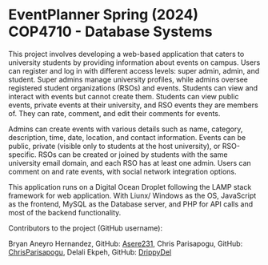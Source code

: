 # EventPlanner Spring (2024) COP4710 - Database Systems
This project involves developing a web-based application that caters to university students by providing information about events on campus. Users can register and log in with different access levels: super admin, admin, and student. Super admins manage university profiles, while admins oversee registered student organizations (RSOs) and events. Students can view and interact with events but cannot create them. Students can view public events, private events at their university, and RSO events they are members of. They can rate, comment, and edit their comments for events.

Admins can create events with various details such as name, category, description, time, date, location, and contact information. Events can be public, private (visible only to students at the host university), or RSO-specific. RSOs can be created or joined by students with the same university email domain, and each RSO has at least one admin. Users can comment on and rate events, with social network integration options.

This application runs on a Digital Ocean Droplet following the LAMP stack framework for web application.
With Liunx/ Windows as the OS, 
    JavaScript as the frontend,
    MySQL as the Database server,
and PHP for API calls and most of the backend functionality. 


Contributors to the project (GitHub username):

Bryan Aneyro Hernandez, GitHub: [Asere231](https://github.com/Asere231),
Chris Parisapogu, GitHub: [ChrisParisapogu](https://github.com/ChrisParisapogu),
Delali Ekpeh, GitHub: [DrippyDel](https://github.com/DrippyDel)
